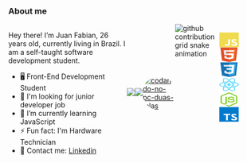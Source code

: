 ### About me
<div style="display: flex">
  <div align="left">
  <p>Hey there! I’m Juan Fabian, 26 years old, currently living in Brazil. I am a self-taught software development student.</p>
  
  - 🖥️ Front-End Development Student
  - 🔭 I'm looking for junior developer job
  - 🌱 I’m currently learning JavaScript
  - ⚡️ Fun fact: I'm Hardware Technician
  - 💌 Contact me: <a href="https://www.linkedin.com/in/juanfabianmarcal/">Linkedin</a>    
</div>

<div style="display: flex; justify-content: space-around; align-items: center;">
  <a href="https://github.com/DJFCoder">
    <img height="130em" src="https://github-readme-stats.vercel.app/api?username=djfcoder&show_icons=true&theme=aura_dark&include_all_commits=true&count_private=true"/>
  </a>
  <a href="https://github.com/DJFCoder?tab=repositories">
    <img height="130em" src="https://github-readme-stats.vercel.app/api/top-langs/?username=djfcoder&layout=compact&langs_count=7&theme=aura_dark"/>
  </a>
  <a href="https://djfcoder.github.io/first-project/">
    <img alt="codando-no-pc-duas-telas" style="border-radius: 50px;" height="130" src="https://media.giphy.com/media/v1.Y2lkPTc5MGI3NjExOWRjaDhtMWRtbm5mdzlneW1hODVnenZ2N2g1M2QxemFmdWV3bm0yeCZlcD12MV9pbnRlcm5hbF9naWZfYnlfaWQmY3Q9Zw/qgQUggAC3Pfv687qPC/giphy.gif">
  </a>
</div>
  <picture>
    <source media="(prefers-color-scheme: dark)" srcset="https://raw.githubusercontent.com/NotHiaki/NotHiaki/output/github-contribution-grid-snake-dark.svg">
    <source media="(prefers-color-scheme: light)" srcset="https://raw.githubusercontent.com/NotHiaki/NotHiaki/output/github-contribution-grid-snake.svg">
    <img alt="github contribution grid snake animation" src="https://raw.githubusercontent.com/NotHiaki/NotHiaki/output/github-contribution-grid-snake.svg" style="visibility:visible;max-width:100%;">
  </picture>
<div style="display: inline_block"><br>
  <img align="center" alt="DJF-Js" height="30" width="40" src="https://raw.githubusercontent.com/devicons/devicon/master/icons/javascript/javascript-plain.svg">
  <img align="center" alt="DJF-HTML" height="30" width="40" src="https://raw.githubusercontent.com/devicons/devicon/master/icons/html5/html5-original.svg">
  <img align="center" alt="DJF-CSS" height="30" width="40" src="https://raw.githubusercontent.com/devicons/devicon/master/icons/css3/css3-original.svg">
  <img align="center" alt="DJF-CSS" height="30" width="40" src="https://raw.githubusercontent.com/devicons/devicon/55609aa5bd817ff167afce0d965585c92040787a/icons/react/react-original.svg">
  <img align="center" alt="DJF-CSS" height="30" width="40" src="https://raw.githubusercontent.com/devicons/devicon/55609aa5bd817ff167afce0d965585c92040787a/icons/nodejs/nodejs-original.svg">
  <img align="center" alt="DJF-CSS" height="30" width="40" src="https://raw.githubusercontent.com/devicons/devicon/55609aa5bd817ff167afce0d965585c92040787a/icons/typescript/typescript-original.svg">
</div>
